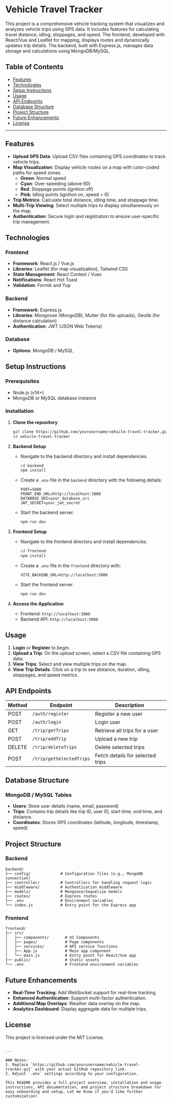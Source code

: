 # Vehicle Travel Tracker

This project is a comprehensive vehicle tracking system that visualizes and analyzes vehicle trips using GPS data. It includes features for calculating travel distance, idling, stoppages, and speed. The frontend, developed with React/Vue and Leaflet for mapping, displays routes and dynamically updates trip details. The backend, built with Express.js, manages data storage and calculations using MongoDB/MySQL.

## Table of Contents
- [Features](#features)
- [Technologies](#technologies)
- [Setup Instructions](#setup-instructions)
- [Usage](#usage)
- [API Endpoints](#api-endpoints)
- [Database Structure](#database-structure)
- [Project Structure](#project-structure)
- [Future Enhancements](#future-enhancements)
- [License](#license)

---

## Features

- **Upload GPS Data**: Upload CSV files containing GPS coordinates to track vehicle trips.
- **Map Visualization**: Display vehicle routes on a map with color-coded paths for speed zones.
  - **Green**: Normal speed
  - **Cyan**: Over-speeding (above 60)
  - **Red**: Stoppage points (ignition off)
  - **Pink**: Idling points (ignition on, speed = 0)
- **Trip Metrics**: Calculate total distance, idling time, and stoppage time.
- **Multi-Trip Viewing**: Select multiple trips to display simultaneously on the map.
- **Authentication**: Secure login and registration to ensure user-specific trip management.

## Technologies

### Frontend
- **Framework**: React.js / Vue.js
- **Libraries**: Leaflet (for map visualization), Tailwind CSS
- **State Management**: React Context / Vuex
- **Notifications**: React Hot Toast
- **Validation**: Formik and Yup

### Backend
- **Framework**: Express.js
- **Libraries**: Mongoose (MongoDB), Multer (for file uploads), Geolib (for distance calculation)
- **Authentication**: JWT (JSON Web Tokens)

### Database
- **Options**: MongoDB / MySQL

## Setup Instructions

### Prerequisites

- Node.js (v14+)
- MongoDB or MySQL database instance

### Installation

1. **Clone the repository**
   ```bash
   git clone https://github.com/yourusername/vehicle-travel-tracker.git
   cd vehicle-travel-tracker
   ```

2. **Backend Setup**
   - Navigate to the backend directory and install dependencies.
     ```bash
     cd backend
     npm install
     ```
   - Create a `.env` file in the `backend` directory with the following details:
     ```plaintext
     PORT=5000
     FRONT_END_URL=http://localhost:3000
     DATABASE_URI=your_database_uri
     JWT_SECRET=your_jwt_secret
     ```
   - Start the backend server.
     ```bash
     npm run dev
     ```

3. **Frontend Setup**
   - Navigate to the frontend directory and install dependencies.
     ```bash
     cd frontend
     npm install
     ```
   - Create a `.env` file in the `frontend` directory with:
     ```plaintext
     VITE_BACKEND_URL=http://localhost:5000
     ```
   - Start the frontend server.
     ```bash
     npm run dev
     ```

4. **Access the Application**
   - Frontend: `http://localhost:3000`
   - Backend API: `http://localhost:5000`

## Usage

1. **Login** or **Register** to begin.
2. **Upload a Trip**: On the upload screen, select a CSV file containing GPS data.
3. **View Trips**: Select and view multiple trips on the map.
4. **View Trip Details**: Click on a trip to see distance, duration, idling, stoppages, and speed metrics.

## API Endpoints

| Method | Endpoint              | Description                          |
|--------|------------------------|--------------------------------------|
| POST   | `/auth/register`       | Register a new user                 |
| POST   | `/auth/login`          | Login user                          |
| GET    | `/trip/getTrips`       | Retrieve all trips for a user       |
| POST   | `/trip/addTrip`        | Upload a new trip                   |
| DELETE | `/trip/deleteTrips`    | Delete selected trips               |
| POST   | `/trip/getSelectedTrips` | Fetch details for selected trips    |

## Database Structure

### MongoDB / MySQL Tables
- **Users**: Store user details (name, email, password)
- **Trips**: Contains trip details like trip ID, user ID, start time, end time, and distance.
- **Coordinates**: Stores GPS coordinates (latitude, longitude, timestamp, speed)

## Project Structure

### Backend
```plaintext
backend/
├── config/             # Configuration files (e.g., MongoDB connection)
├── controller/         # Controllers for handling request logic
├── middleware/         # Authentication middleware
├── models/             # Mongoose/Sequelize models
├── routes/             # Express routes
├── .env                # Environment variables
└── index.js            # Entry point for the Express app
```

### Frontend
```plaintext
frontend/
├── src/
│   ├── components/       # UI Components
│   ├── pages/            # Page components
│   ├── services/         # API service functions
│   ├── App.js            # Main app component
│   └── main.js           # Entry point for React/Vue app
├── public/               # Static assets
└── .env                  # Frontend environment variables
```

## Future Enhancements

- **Real-Time Tracking**: Add WebSocket support for real-time tracking.
- **Enhanced Authentication**: Support multi-factor authentication.
- **Additional Map Overlays**: Weather data overlay on the map.
- **Analytics Dashboard**: Display aggregate data for multiple trips.

## License

This project is licensed under the MIT License.
```

---

### Notes:
1. Replace `https://github.com/yourusername/vehicle-travel-tracker.git` with your actual GitHub repository link.
2. Adjust `.env` settings according to your configuration.

This README provides a full project overview, installation and usage instructions, API documentation, and project structure breakdown for easy onboarding and setup. Let me know if you'd like further customization!